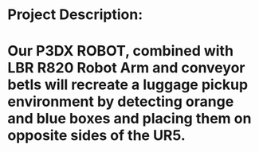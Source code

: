 # Project Description:
# Our P3DX ROBOT, combined with LBR R820 Robot Arm and conveyor betls will recreate a luggage pickup environment by detecting orange and blue boxes and placing them on opposite sides of the UR5.   
